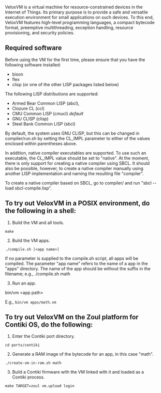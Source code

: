 VeloxVM is a virtual machine for resource-constrained devices in the
Internet of Things. Its primary purpose is to provide a safe and versatile
execution environment for small applications on such devices. To this end,
VeloxVM features high-level programming languages, a compact bytecode format,
preemptive multithreading, exception handling, resource provisioning,
and security policies.

## Required software

Before using the VM for the first time, please ensure that you have the
following software installed:
 * bison
 * flex
 * clisp (or one of the other LISP packages listed below)

The following LISP distributions are supported:
 * Armed Bear Common LISP (abcl),
 * Clozure CL (ccl)
 * CMU Common LISP (cmucl) *default*
 * GNU CLISP (clisp)
 * Steel Bank Common LISP (sbcl)

By default, the system uses GNU CLISP, but this can be changed
in compiler/run.sh by setting the CL_IMPL parameter to either of the values
enclosed within parentheses above.

In addition, native compiler executables are supported. To use such an
executable, the CL_IMPL value should be set to "native". At the moment,
there is only support for creating a native compiler using SBCL. It should
also be possible, however, to create a native compiler manually using
another LISP implementation and naming the resulting file "compiler".

To create a native compiler based on SBCL, go to compiler/ and 
run "sbcl --load sbcl-compile.lisp".

## To try out VeloxVM in a POSIX environment, do the following in a shell:

1. Build the VM and all tools.

  <code>make</code>

2. Build the VM apps.

  <code>./compile.sh [&lt;app name&gt;]</code>

   If no parameter is supplied to the compile.sh script, all apps will
   be compiled. The parameter "app name" refers to the name of a app
   in the "apps" directory. The name of the app should be without the
   suffix in the filename; e.g., ./compile.sh math

3. Run an app.

  </code>bin/vm &lt;app path&gt;</code>

   E.g., <code>bin/vm apps/math.vm</code>

## To try out VeloxVM on the Zoul platform for Contiki OS, do the following:

1. Enter the Contiki port directory.

  <code>cd ports/contiki</code>

2. Generate a RAM image of the bytecode for an app, in this case "math".

  <code>./create-vm-in-ram.sh math</code>

3. Build a Contiki firmware with the VM linked with it and loaded as a
   Contiki process.

  <code>make TARGET=zoul vm.upload login</code>
